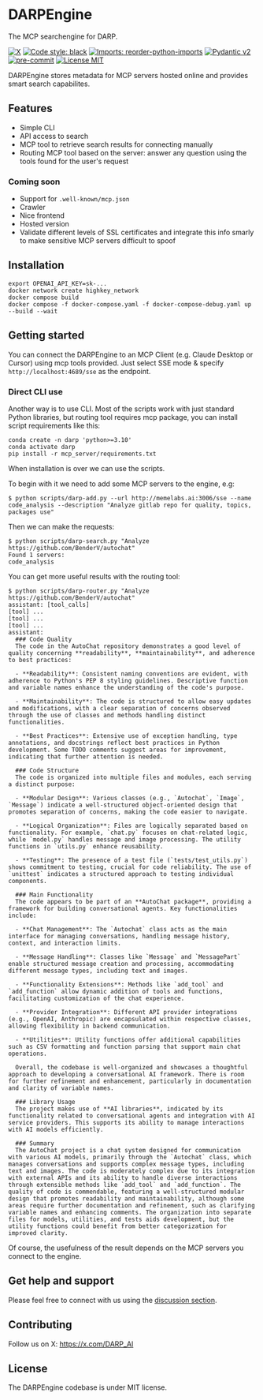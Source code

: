 # DARPEngine
The MCP searchengine for DARP.

[![X][x-image]][x-url]
[![Code style: black][black-image]][black-url]
[![Imports: reorder-python-imports][imports-image]][imports-url]
[![Pydantic v2][pydantic-image]][pydantic-url]
[![pre-commit][pre-commit-image]][pre-commit-url]
[![License MIT][license-image]][license-url]

DARPEngine stores metadata for MCP servers hosted online and provides smart search capabilites.

## Features

* Simple CLI
* API access to search
* MCP tool to retrieve search results for connecting manually
* Routing MCP tool based on the server: answer any question using the tools found for the user's request

### Coming soon

* Support for `.well-known/mcp.json`
* Crawler
* Nice frontend
* Hosted version
* Validate different levels of SSL certificates and integrate this info smarly to make sensitive MCP servers difficult to spoof

## Installation

```
export OPENAI_API_KEY=sk-...
docker network create highkey_network
docker compose build
docker compose -f docker-compose.yaml -f docker-compose-debug.yaml up --build --wait
```

## Getting started

You can connect the DARPEngine to an MCP Client (e.g. Claude Desktop or Cursor) using mcp tools provided. Just select SSE mode & specify `http://localhost:4689/sse` as the endpoint.


### Direct CLI use

Another way is to use CLI. Most of the scripts work with just standard Python libraries, but routing tool requires mcp package, you can install script requirements like this:

```
conda create -n darp 'python>=3.10'
conda activate darp
pip install -r mcp_server/requirements.txt
```

When installation is over we can use the scripts.

To begin with it we need to add some MCP servers to the engine, e.g:

```
$ python scripts/darp-add.py --url http://memelabs.ai:3006/sse --name code_analysis --description "Analyze gitlab repo for quality, topics, packages use"
```

Then we can make the requests:

```
$ python scripts/darp-search.py "Analyze https://github.com/BenderV/autochat"
Found 1 servers:
code_analysis
```

You can get more useful results with the routing tool:

```
$ python scripts/darp-router.py "Analyze https://github.com/BenderV/autochat"
assistant: [tool_calls]
[tool] ...
[tool] ...
[tool] ...
assistant:
  ### Code Quality
  The code in the AutoChat repository demonstrates a good level of quality concerning **readability**, **maintainability**, and adherence to best practices:

  - **Readability**: Consistent naming conventions are evident, with adherence to Python's PEP 8 styling guidelines. Descriptive function and variable names enhance the understanding of the code's purpose.

  - **Maintainability**: The code is structured to allow easy updates and modifications, with a clear separation of concerns observed through the use of classes and methods handling distinct functionalities.

  - **Best Practices**: Extensive use of exception handling, type annotations, and docstrings reflect best practices in Python development. Some TODO comments suggest areas for improvement, indicating that further attention is needed.

  ### Code Structure
  The code is organized into multiple files and modules, each serving a distinct purpose:

  - **Modular Design**: Various classes (e.g., `Autochat`, `Image`, `Message`) indicate a well-structured object-oriented design that promotes separation of concerns, making the code easier to navigate.

  - **Logical Organization**: Files are logically separated based on functionality. For example, `chat.py` focuses on chat-related logic, while `model.py` handles message and image processing. The utility functions in `utils.py` enhance reusability.

  - **Testing**: The presence of a test file (`tests/test_utils.py`) shows commitment to testing, crucial for code reliability. The use of `unittest` indicates a structured approach to testing individual components.

  ### Main Functionality
  The code appears to be part of an **AutoChat package**, providing a framework for building conversational agents. Key functionalities include:

  - **Chat Management**: The `Autochat` class acts as the main interface for managing conversations, handling message history, context, and interaction limits.

  - **Message Handling**: Classes like `Message` and `MessagePart` enable structured message creation and processing, accommodating different message types, including text and images.

  - **Functionality Extensions**: Methods like `add_tool` and `add_function` allow dynamic addition of tools and functions, facilitating customization of the chat experience.

  - **Provider Integration**: Different API provider integrations (e.g., OpenAI, Anthropic) are encapsulated within respective classes, allowing flexibility in backend communication.

  - **Utilities**: Utility functions offer additional capabilities such as CSV formatting and function parsing that support main chat operations.

  Overall, the codebase is well-organized and showcases a thoughtful approach to developing a conversational AI framework. There is room for further refinement and enhancement, particularly in documentation and clarity of variable names.

  ### Library Usage
  The project makes use of **AI libraries**, indicated by its functionality related to conversational agents and integration with AI service providers. This supports its ability to manage interactions with AI models efficiently.

  ### Summary
  The AutoChat project is a chat system designed for communication with various AI models, primarily through the `Autochat` class, which manages conversations and supports complex message types, including text and images. The code is moderately complex due to its integration with external APIs and its ability to handle diverse interactions through extensible methods like `add_tool` and `add_function`. The quality of code is commendable, featuring a well-structured modular design that promotes readability and maintainability, although some areas require further documentation and refinement, such as clarifying variable names and enhancing comments. The organization into separate files for models, utilities, and tests aids development, but the utility functions could benefit from better categorization for improved clarity.
```

Of course, the usefulness of the result depends on the MCP servers you connect to the engine.


## Get help and support

Please feel free to connect with us using the [discussion section](https://github.com/hipasus/darp_engine/discussions).

## Contributing

Follow us on X: https://x.com/DARP_AI

## License

The DARPEngine codebase is under MIT license.

<br>

[x-image]: https://img.shields.io/twitter/follow/DARP_AI?style=social
[x-url]: https://x.com/DARP_AI
[black-image]: https://img.shields.io/badge/code%20style-black-000000.svg
[black-url]: https://github.com/psf/black
[imports-image]: https://img.shields.io/badge/%20imports-reorder_python_imports-%231674b1?style=flat&labelColor=ef8336
[imports-url]: https://github.com/asottile/reorder-python-imports/
[pydantic-image]: https://img.shields.io/endpoint?url=https://raw.githubusercontent.com/pydantic/pydantic/main/docs/badge/v2.json
[pydantic-url]: https://pydantic.dev
[pre-commit-image]: https://img.shields.io/badge/pre--commit-enabled-brightgreen?logo=pre-commit&logoColor=white
[pre-commit-url]: https://github.com/pre-commit/pre-commit
[license-image]: https://img.shields.io/github/license/DARPAI/darp_engine
[license-url]: https://opensource.org/licenses/MIT
